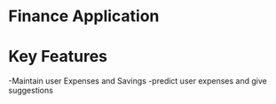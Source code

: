 # Finance Application

# Key Features
-Maintain user Expenses and Savings
-predict user expenses and give suggestions


